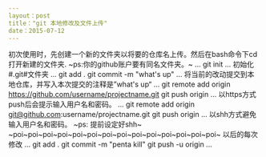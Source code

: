 ```yaml
---
layout：post
title："git 本地修改及文件上传"
date：2015-07-12
---
```


初次使用时，先创建一个新的文件夹以将要的仓库名上传。然后在bash命令下cd 打开新建的文件夹. 
~ps:你的github账户要有同名文件夹。~
...
git init
...
初始化 #.git#文件夹
...
git add .
git commit -m "what's up"
...
将当前的改动提交到本地仓库，并写入本次提交的注释是”what's up“
...
git remote add origin https://github.com/username/projectname.git
git push origin 
...
以https方式push后会提示输入用户名和密码。
...
git remote add origin git@github.com:username/projectname.git
git push origin
...
以shh方式避免输入用户名和密码。
~ps: 提前设定好shh~
~poi~poi~poi~poi~poi~poi~poi~poi~poi~poi~poi~poi~poi~poi~
以后的每次修改
...
git add .
git commit -m "penta kill"
git push -u origin 
...
